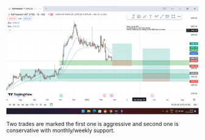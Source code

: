 ![Pasted image 20240223192955.png](Pictures/Pasted%20image%2020240223192955.png)

Two trades are marked the first one is aggressive and second one is conservative with monthly/weekly support.
